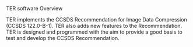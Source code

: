 TER software Overview

TER implements the CCSDS Recommendation for Image Data Compression (CCSDS 122.0-B-1). TER also adds new features to the Recommendation. TER is designed and programmed with the aim to provide a good basis to test and develop the CCSDS Recommendation.


